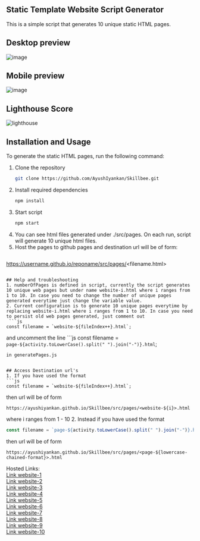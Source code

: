 ## Static Template Website Script Generator
This is a simple script that generates 10 unique static HTML pages.

## Desktop preview 
![image](https://user-images.githubusercontent.com/75990868/229975686-9006d444-c465-404a-92c6-e9f9a3da777f.png)
<br>

## Mobile preview 
![image](https://user-images.githubusercontent.com/75990868/229975885-100b2eeb-b4ce-4fe7-bd49-268aab059c5f.png)
<br>

## Lighthouse Score 
![lighthouse](https://user-images.githubusercontent.com/75990868/229908171-9fed23d4-0191-443b-a482-270d85edcfb1.png)

## Installation and Usage

To generate the static HTML pages, run the following command:

1. Clone the repository
   ```bash
   git clone https://github.com/AyushIyankan/Skillbee.git
   ```
2. Install required dependencies
   ```bash
   npm install
   ```
3. Start script
   ```bash
   npm start
   ```
4. You can see html files generated under ./src/pages. On each run, script will generate 10 unique html files.
5. Host the pages to github pages and destination url will be of form: 
   ```text
https://username.github.io/reponame/src/pages/<filename.html>
   ```

## Help and troubleshooting
1. numberOfPages is defined in script, currently the script generates 10 unique web pages but under name website-i.html where i ranges from 1 to 10. In case you need to change the number of unique pages generated everytime just change the variable value.
2. Current configuration is to generate 10 unique pages everytime by replacing website-i.html where i ranges from 1 to 10. In case you need to persist old web pages generated, just comment out
    ```js
   const filename = `website-${fileIndex++}.html`;
   ```
   and uncomment the line
    ```js
   const filename = `page-${activity.toLowerCase().split(" ").join("-")}.html`;
   ```
   in generatePages.js
   

## Access Destination url's
1. If you have used the format
   ```js
   const filename = `website-${fileIndex++}.html`;
   ```
   then url will be of form
   ```text
   https://ayushiyankan.github.io/Skillbee/src/pages/<website-${i}>.html
   ```
   where i ranges from 1 - 10
2. Instead if you have used the format
   ```js
   const filename = `page-${activity.toLowerCase().split(" ").join("-")}.html`;
   ```
   then url will be of form
   ```text
   https://ayushiyankan.github.io/Skillbee/src/pages/<page-${lowercase-chained-format}>.html
   ```


Hosted Links:<br>
[Link website-1](https://ayushiyankan.github.io/Skillbee/src/pages/website-1.html)<br>
[Link website-2](https://ayushiyankan.github.io/Skillbee/src/pages/website-2.html)<br>
[Link website-3](https://ayushiyankan.github.io/Skillbee/src/pages/website-3.html)<br>
[Link website-4](https://ayushiyankan.github.io/Skillbee/src/pages/website-4.html)<br>
[Link website-5](https://ayushiyankan.github.io/Skillbee/src/pages/website-5.html)<br>
[Link website-6](https://ayushiyankan.github.io/Skillbee/src/pages/website-6.html)<br>
[Link website-7](https://ayushiyankan.github.io/Skillbee/src/pages/website-7.html)<br>
[Link website-8](https://ayushiyankan.github.io/Skillbee/src/pages/website-8.html)<br>
[Link website-9](https://ayushiyankan.github.io/Skillbee/src/pages/website-9.html)<br>
[Link website-10](https://ayushiyankan.github.io/Skillbee/src/pages/website-10.html)<br>
